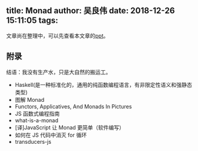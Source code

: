 title: Monad
author: 吴良伟
date: 2018-12-26 15:11:05
tags:
---
文章尚在整理中，可以先查看本文章的[ppt](/slides/monad.html)。

## 附录

结语：我没有生产水，只是大自然的搬运工。

- Haskell(是一种标准化的，通用的纯函数编程语言，有非限定性语义和强静态类型)
- 图解 Monad
- Functors, Applicatives, And Monads In Pictures
- JS 函数式编程指南
- what-is-a-monad
- [译]JavaScript 让 Monad 更简单（软件编写）
- 如何在 JS 代码中消灭 for 循环
- transducers-js